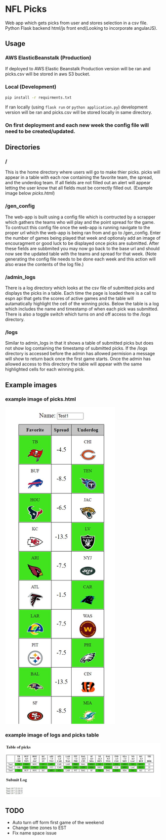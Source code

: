 # NFL Picks
Web app which gets picks from user and stores selection in a csv file. Python Flask backend html/js front end(Looking to incorporate angularJS).

## Usage
### AWS ElasticBeanstalk (Production)
If deployed to AWS Elastic Beanstalk Production version will be ran and picks.csv will be stored in aws S3 bucket.

### Local (Development)
```bash
pip install -r requirments.txt
```
If ran locally (using `flask run` or `python application.py`) development version will be ran and picks.csv will be stored locally in same directory.

### On first deployment and each new week the config file will need to be created/updated.

## Directories
### /
This is the home directory where users will go to make thier picks. picks will appear in a table with each row containing the favorite team, the spread, and the underdog team. If all fields are not filled out an alert will appear letting the user know that all fields must be correctly filled out. (Example image below *picks.html*)

### /gen_config
The web-app is built using a config file which is contructed by a scrapper which gathers the teams who will play and the point spread for the game. To contruct this config file once the web-app is running navigate to the proper url which the web-app is being ran from and go to /gen_config. Enter the number of games being played that week and optionaly add an image of encouragment or good luck to be displayed once picks are submitted. After these fields are subbmited you may now go back to the base url and should now see the updated table with the teams and spread for that week. (Note generating the config file needs to be done each week and this action will also erase the contents of the log file.)

### /admin_logs
There is a log directory which looks at the csv file of submitted picks and displays the picks in a table. Each time the page is loaded there is a call to espn api that gets the scores of active games and the table will autamatically highlight the cell of the winning picks. Below the table is a log which includes the name and timestamp of when each pick was submitted. There is also a toggle switch which turns on and off access to the /logs directory. 

### /logs
Similar to admin_logs in that it shows a table of submitted picks but does not show log containing the timestamp of submitted picks. If the /logs directory is accessed before the admin has allowed permision a message will show to return back once the first game starts. Once the admin has allowed access to this directory the table will appear with the same highlighted cells for each winning pick.  

## Example images
### example image of picks.html
![image of picks.html](https://github.com/rcobian11/FlaskNFL/blob/master/Images/picks_example.jpg)
### example image of logs and picks table
![image of logs.html](https://github.com/rcobian11/FlaskNFL/blob/master/Images/logs_example.jpg)

## TODO
- Auto turn off form first game of the weekend 
- Change time zones to EST
- Fix name space issue 
